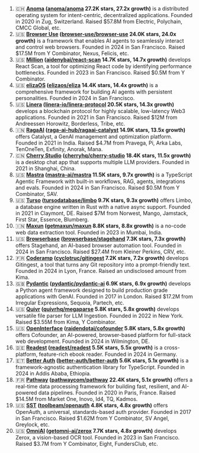 1. 🇨🇭 **[Anoma](https://anoma.net) ([anoma/anoma](https://github.com/anoma/anoma) 27.2K stars, 27.2x growth)** is a distributed operating system for intent-centric, decentralized applications. Founded in 2020 in Zug, Switzerland. Raised $57.8M from Electric, Polychain, CMCC Global, etc.
2. 🇺🇸 **[Browser Use](https://browser-use.com) ([browser-use/browser-use](https://github.com/browser-use/browser-use) 24.0K stars, 24.0x growth)** is a framework that enables AI agents to seamlessly interact and control web browsers. Founded in 2024 in San Francisco. Raised $17.5M from Y Combinator, Nexus, Felicis, etc.
3. 🇺🇸 **[Million](https://million.dev) ([aidenybai/react-scan](https://github.com/aidenybai/react-scan) 14.7K stars, 14.7x growth)** develops React Scan, a tool for optimizing React code by identifying performance bottlenecks. Founded in 2023 in San Francisco. Raised $0.5M from Y Combinator.
4. 🇺🇸 **[elizaOS](https://elizaos.ai) ([elizaos/eliza](https://github.com/elizaos/eliza) 14.4K stars, 14.4x growth)** is a comprehensive framework for building AI agents with persistent personalities. Founded in 2024 in San Francisco.
5. 🇺🇸 **[Linera](https://linera.io) ([linera-io/linera-protocol](https://github.com/linera-io/linera-protocol) 20.5K stars, 14.3x growth)** develops a blockchain protocol for highly scalable, low-latency Web3 applications. Founded in 2021 in San Francisco. Raised $12M from Andreessen Horowitz, Borderless, Tribe, etc.
6. 🇮🇳 **[RagaAI](https://raga.ai) ([raga-ai-hub/ragaai-catalyst](https://github.com/raga-ai-hub/ragaai-catalyst) 14.9K stars, 13.5x growth)** offers Catalyst, a GenAI management and optimization platform. Founded in 2021 in India. Raised $4.7M from Pravega, Pi, Arka Labs, TenOneTen, Exfinity, Anorak, Mana.
7. 🇨🇳 **[Cherry Studio](https://cherry-ai.com) ([cherryhq/cherry-studio](https://github.com/cherryhq/cherry-studio) 18.4K stars, 11.5x growth)** is a desktop chat app that supports multiple LLM providers. Founded in 2021 in Shanghai, China.
8. 🇺🇸 **[Mastra](https://mastra.ai) ([mastra-ai/mastra](https://github.com/mastra-ai/mastra) 11.5K stars, 9.7x growth)** is a TypeScript Agentic Framework with built-in workflows, RAG, agents, integrations and evals. Founded in 2024 in San Francisco. Raised $0.5M from Y Combinator, SAV.
9. 🇺🇸 **[Turso](https://turso.tech) ([tursodatabase/limbo](https://github.com/tursodatabase/limbo) 9.7K stars, 9.3x growth)** offers Limbo, a database engine written in Rust with a native async support. Founded in 2021 in Claymont, DE. Raised $7M from Norwest, Mango, Jamstack, First Star, Essence, Blumberg.
10. 🇮🇳 **[Maxun](https://maxun.dev) ([getmaxun/maxun](https://github.com/getmaxun/maxun) 8.8K stars, 8.8x growth)** is a no-code web data extraction tool. Founded in 2023 in Mumbai, India.
11. 🇺🇸 **[Browserbase](https://browserbase.com) ([browserbase/stagehand](https://github.com/browserbase/stagehand) 7.3K stars, 7.3x growth)** offers Stagehand, an AI-based browser automation tool. Founded in 2024 in San Francisco. Raised $27.4M from Kleiner Perkins, CRV, etc.
12. 🇫🇷 **[Coderamp](https://coderamp.io) ([cyclotruc/gitingest](https://github.com/cyclotruc/gitingest) 7.2K stars, 7.2x growth)** develops Gitingest, a tool that turns any Git repository into a prompt-friendly text. Founded in 2024 in Lyon, France. Raised an undisclosed amount from Kima.
13. 🇬🇧 **[Pydantic](https://pydantic.dev) ([pydantic/pydantic-ai](https://github.com/pydantic/pydantic-ai) 6.9K stars, 6.9x growth)** develops a Python agent framework designed to build production grade applications with GenAI. Founded in 2017 in London. Raised $17.2M from Irregular Expressions, Sequoia, Partech, etc.
14. 🇺🇸 **[Quivr](https://quivr.app) ([quivrhq/megaparse](https://github.com/quivrhq/megaparse) 5.8K stars, 5.8x growth)** develops versatile file parser for LLM Ingestion. Founded in 2022 in New York. Raised $3.55M from Kima, Y Combinator.
15. 🇺🇸 **[OpenInterface](https://openinterface.ai) ([raidendotai/cofounder](https://github.com/raidendotai/cofounder) 5.8K stars, 5.8x growth)** offers Cofounder, an AI-powered, browser-based platform for full-stack web development. Founded in 2024 in Wilmington, DE.
16. 🇩🇪 **[Readest](https://readest.com) ([readest/readest](https://github.com/readest/readest) 5.5K stars, 5.5x growth)** is a cross-platform, feature-rich ebook reader. Founded in 2024 in Germany.
17. 🇪🇹 **[Better Auth](https://better-auth.com) ([better-auth/better-auth](https://github.com/better-auth/better-auth) 5.6K stars, 5.1x growth)** is a framework-agnostic authentication library for TypeScript. Founded in 2024 in Addis Ababa, Ethiopia.
18. 🇫🇷 **[Pathway](https://pathway.com) ([pathwaycom/pathway](https://github.com/pathwaycom/pathway) 22.4K stars, 5.1x growth)** offers a real-time data processing framework for building fast, resilient, and AI-powered data pipelines. Founded in 2020 in Paris, France. Raised $14.5M from Market One, Inovo, Id4, TQ, Kadmos.
19. 🇺🇸 **[SST](https://sst.dev) ([toolbeam/openauth](https://github.com/toolbeam/openauth) 4.8K stars, 4.8x growth)** offers OpenAuth, a universal, standards-based auth provider. Founded in 2017 in San Francisco. Raised $1.62M from Y Combinator, SV Angel, Greylock, etc.
20. 🇺🇸 **[OmniAI](https://getomni.ai) ([getomni-ai/zerox](https://github.com/getomni-ai/zerox) 7.7K stars, 4.8x growth)** develops Zerox, a vision-based OCR tool. Founded in 2023 in San Francisco. Raised $3.7M from Y Combinator, Eight, FundersClub, etc.